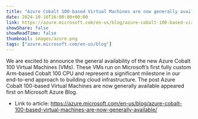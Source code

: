 ```yaml
---
title: "Azure Cobalt 100-based Virtual Machines are now generally available"
date: 2024-10-16T16:00:00+00:00
link: https://azure.microsoft.com/en-us/blog/azure-cobalt-100-based-virtual-machines-are-now-generally-available/
showShare: false
showReadTime: false
thumbnail: images/azure.png
tags: ["azure.microsoft.com/en-us/blog"]
---
```

We are excited to announce the general availability of the new Azure Cobalt 100 Virtual Machines (VMs). These VMs run on Microsoft’s first fully custom Arm-based Cobalt 100 CPU and represent a significant milestone in our end-to-end approach to building cloud infrastructure.
The post Azure Cobalt 100-based Virtual Machines are now generally available appeared first on Microsoft Azure Blog.

- Link to article: https://azure.microsoft.com/en-us/blog/azure-cobalt-100-based-virtual-machines-are-now-generally-available/